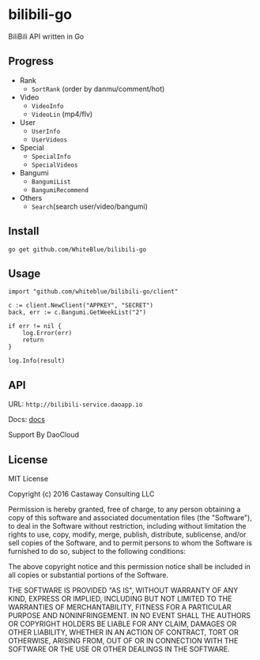 # bilibili-go

BiliBili API written in Go



## Progress

* Rank
	* ```SortRank``` (order by danmu/comment/hot)
* Video
	* ```VideoInfo```
	* ```VideoLin``` (mp4/flv)
* User
	* ```UserInfo```
	* ```UserVideos```
* Special
	* ```SpecialInfo```
	* ```SpecialVideos```
* Bangumi
	* ```BangumiList```
	* ```BangumiRecommend```
* Others
	* ```Search```(search user/video/bangumi)



## Install

```
go get github.com/WhiteBlue/bilibili-go
```

## Usage

```
import "github.com/whiteblue/bilibili-go/client"

c := client.NewClient("APPKEY", "SECRET")
back, err := c.Bangumi.GetWeekList("2")

if err != nil {
    log.Error(err)
    return
}

log.Info(result)

```


## API

URL: ```http://bilibili-service.daoapp.io```

Docs: [docs](docs/api_doc.md)

Support By DaoCloud


## License

MIT License

Copyright (c) 2016 Castaway Consulting LLC

Permission is hereby granted, free of charge, to any person obtaining a copy
of this software and associated documentation files (the "Software"), to deal
in the Software without restriction, including without limitation the rights
to use, copy, modify, merge, publish, distribute, sublicense, and/or sell
copies of the Software, and to permit persons to whom the Software is
furnished to do so, subject to the following conditions:

The above copyright notice and this permission notice shall be included in all
copies or substantial portions of the Software.

THE SOFTWARE IS PROVIDED "AS IS", WITHOUT WARRANTY OF ANY KIND, EXPRESS OR
IMPLIED, INCLUDING BUT NOT LIMITED TO THE WARRANTIES OF MERCHANTABILITY,
FITNESS FOR A PARTICULAR PURPOSE AND NONINFRINGEMENT. IN NO EVENT SHALL THE
AUTHORS OR COPYRIGHT HOLDERS BE LIABLE FOR ANY CLAIM, DAMAGES OR OTHER
LIABILITY, WHETHER IN AN ACTION OF CONTRACT, TORT OR OTHERWISE, ARISING FROM,
OUT OF OR IN CONNECTION WITH THE SOFTWARE OR THE USE OR OTHER DEALINGS IN THE
SOFTWARE.


